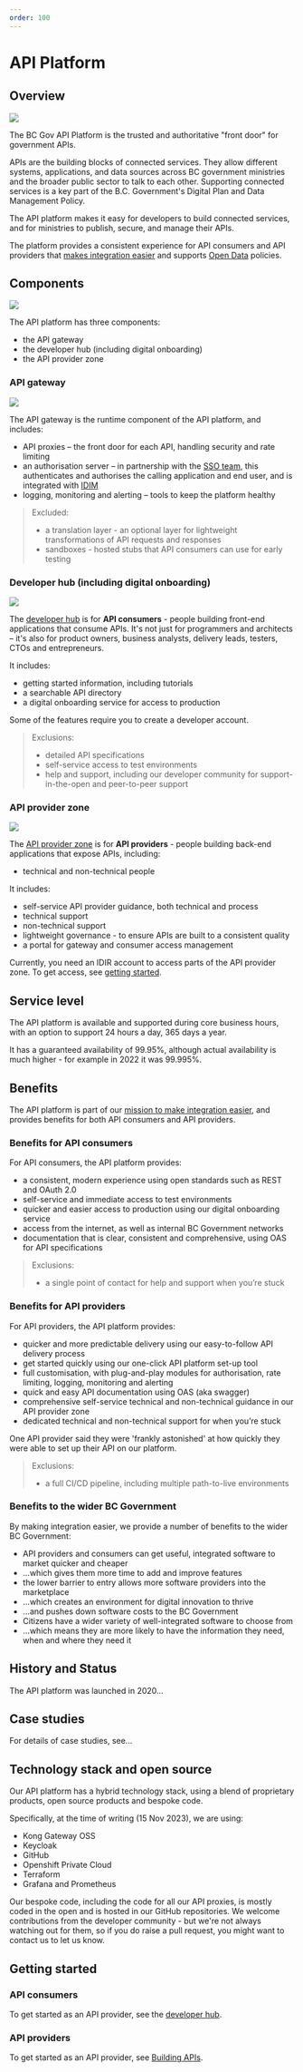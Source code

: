 ```yaml
---
order: 100
---
```


# API Platform

## Overview

![](../../artifacts/nontech-overview.png)

The BC Gov API Platform is the trusted and authoritative "front door" for government APIs.

APIs are the building blocks of connected services. They allow different systems, applications, and data sources across BC government ministries and the broader public sector to talk to each other. Supporting connected services is a key part of the B.C. Government's Digital Plan and Data Management Policy.

The API platform makes it easy for developers to build connected services, and for ministries to publish, secure, and manage their APIs.

The platform provides a consistent experience for API consumers and API providers that [makes integration easier](../developer/api-management-vision) and supports [Open Data](https://www2.gov.bc.ca/gov/content/data/open-data) policies.

## Components

![](../../artifacts/nontech-components.png)

The API platform has three components:

- the API gateway
- the developer hub (including digital onboarding)
- the API provider zone

### API gateway

![](../../artifacts/nontech-gateway.png)

The API gateway is the runtime component of the API platform, and includes:

- API proxies – the front door for each API, handling security and rate limiting
- an authorisation server – in partnership with the [SSO team](https://bcgov.github.io/sso-requests), this authenticates and authorises the calling application and end user, and is integrated with [IDIM](https://www2.gov.bc.ca/gov/content/governments/services-for-government/information-management-technology/identity-and-authentication-services)
- logging, monitoring and alerting – tools to keep the platform healthy

> Excluded:
>
> - a translation layer - an optional layer for lightweight transformations of API requests and responses
> - sandboxes - hosted stubs that API consumers can use for early testing

### Developer hub (including digital onboarding)

![](../../artifacts/nontech-devhub.png)

The [developer hub](../developer/hub) is for **API consumers** - people building front-end applications that consume APIs. It's not just for programmers and architects – it's also for product owners, business analysts, delivery leads, testers, CTOs and entrepreneurs.

It includes:

- getting started information, including tutorials
- a searchable API directory
- a digital onboarding service for access to production

Some of the features require you to create a developer account.

> Exclusions:
>
> - detailed API specifications
> - self-service access to test environments
> - help and support, including our developer community for support-in-the-open and peer-to-peer support

### API provider zone

![](../../artifacts/nontech-apiprovider.png)

The [API provider zone](https://bcgov.github.io/aps-infra-platform/) is for **API providers** - people building back-end applications that expose APIs, including:

- technical and non-technical people

It includes:

- self-service API provider guidance, both technical and process
- technical support
- non-technical support
- lightweight governance - to ensure APIs are built to a consistent quality
- a portal for gateway and consumer access management

Currently, you need an IDIR account to access parts of the API provider zone. To get access, see [getting started](#getting-started).

## Service level

The API platform is available and supported during core business hours, with an option to support 24 hours a day, 365 days a year.

It has a guaranteed availability of 99.95%, although actual availability is much higher - for example in 2022 it was 99.995%.

## Benefits

The API platform is part of our [mission to make integration easier](../../developer/api-management-vision), and provides benefits for both API consumers and API providers.

### Benefits for API consumers

For API consumers, the API platform provides:

- a consistent, modern experience using open standards such as REST and OAuth 2.0
- self-service and immediate access to test environments
- quicker and easier access to production using our digital onboarding service
- access from the internet, as well as internal BC Government networks
- documentation that is clear, consistent and comprehensive, using OAS for API specifications

> Exclusions:
>
> - a single point of contact for help and support when you’re stuck

### Benefits for API providers

For API providers, the API platform provides:

- quicker and more predictable delivery using our easy-to-follow API delivery process
- get started quickly using our one-click API platform set-up tool
- full customisation, with plug-and-play modules for authorisation, rate limiting, logging, monitoring and alerting
- quick and easy API documentation using OAS (aka swagger)
- comprehensive self-service technical and non-technical guidance in our API provider zone
- dedicated technical and non-technical support for when you’re stuck

One API provider said they were 'frankly astonished' at how quickly they were able to set up their API on our platform.

> Exclusions:
>
> - a full CI/CD pipeline, including multiple path-to-live environments

### Benefits to the wider BC Government

By making integration easier, we provide a number of benefits to the wider BC Government:

- API providers and consumers can get useful, integrated software to market quicker and cheaper
- ...which gives them more time to add and improve features
- the lower barrier to entry allows more software providers into the marketplace
- ...which creates an environment for digital innovation to thrive
- ...and pushes down software costs to the BC Government
- Citizens have a wider variety of well-integrated software to choose from
- ...which means they are more likely to have the information they need, when and where they need it

## History and Status

The API platform was launched in 2020...

## Case studies

For details of case studies, see...

## Technology stack and open source

Our API platform has a hybrid technology stack, using a blend of proprietary products, open source products and bespoke code.

Specifically, at the time of writing (15 Nov 2023), we are using:

- Kong Gateway OSS
- Keycloak
- GitHub
- Openshift Private Cloud
- Terraform
- Grafana and Prometheus

Our bespoke code, including the code for all our API proxies, is mostly coded in the open and is hosted in our GitHub repositories. We welcome contributions from the developer community - but we're not always watching out for them, so if you do raise a pull request, you might want to contact us to let us know.

## Getting started

### API consumers

To get started as an API provider, see the [developer hub](../developer/hub).

### API providers

To get started as an API provider, see [Building APIs](./building-apis).

